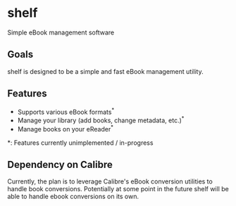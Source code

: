 # shelf
Simple eBook management software

## Goals
shelf is designed to be a simple and fast eBook management utility.

## Features
- Supports various eBook formats<sup>*</sup>
- Manage your library (add books, change metadata, etc.)<sup>*</sup>
- Manage books on your eReader<sup>*</sup>

*: Features currently unimplemented / in-progress

## Dependency on Calibre
Currently, the plan is to leverage Calibre's eBook conversion utilities to
handle book conversions. Potentially at some point in the future shelf
will be able to handle ebook conversions on its own.
